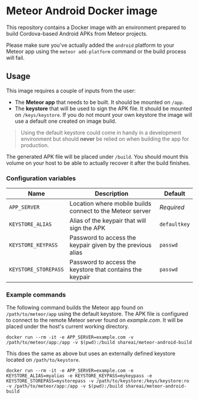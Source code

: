 # Meteor Android Docker image

This repository contains a Docker image with an environment prepared to build Cordova-based Android APKs from Meteor projects.

Please make sure you've actually added the `android` platform to your Meteor app using the `meteor add-platform` command or the build process will fail.

## Usage

This image requires a couple of inputs from the user:

* The **Meteor app** that needs to be built. It should be mounted on `/app`.
* The **keystore** that will be used to sign the APK file. It should be mounted on `/keys/keystore`. If you do not mount your own keystore the image will use a default one created on image build.

> Using the default keystore could come in handy in a development environment but should **never** be relied on when building the app for production.

The generated APK file will be placed under `/build`. You should mount this volume on your host to be able to actually recover it after the build finishes.

### Configuration variables

Name | Description | Default
--- | --- | ---
`APP_SERVER` | Location where mobile builds connect to the Meteor server | *Required*
`KEYSTORE_ALIAS` | Alias of the keypair that will sign the APK | `defaultkey`
`KEYSTORE_KEYPASS` | Password to access the keypair given by the previous alias | `passwd`
`KEYSTORE_STOREPASS` | Password to access the keystore that contains the keypair | `passwd`

### Example commands

The following command builds the Meteor app found on `/path/to/meteor/app` using the default keystore. The APK file is configured to connect to the remote Meteor server found on *example.com*. It will be placed under the host's current working directory.

```
docker run --rm -it -e APP_SERVER=example.com -v /path/to/meteor/app:/app -v $(pwd):/build shareai/meteor-android-build
```

This does the same as above but uses an externally defined keystore located on `/path/to/keystore`.

```
docker run --rm -it -e APP_SERVER=example.com -e KEYSTORE_ALIAS=myalias -e KEYSTORE_KEYPASS=mykeypass -e KEYSTORE_STOREPASS=mystorepass -v /path/to/keystore:/keys/keystore:ro -v /path/to/meteor/app:/app -v $(pwd):/build shareai/meteor-android-build
```
